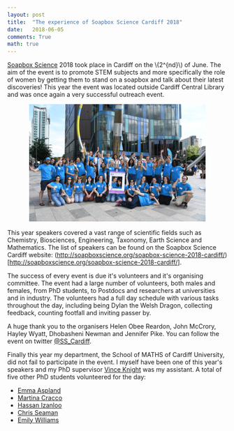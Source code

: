 ```yaml
---
layout: post
title:  "The experience of Soapbox Science Cardiff 2018"
date:   2018-06-05
comments: True
math: true
---
```



[Soapbox Science](http://soapboxscience.org/) 2018 took place in Cardiff on the
\\(2^{nd}\\) of June. The aim of the event is to promote STEM subjects
and more specifically the role of women by getting them to stand on a soapbox
and talk about their latest discoveries! This year the event was located outside
Cardiff Central Library and was once again a very successful outreach event.

<p align="center">
  <img src="/assets/images/soap_box_2018.jpg" style='height: 60%; width: 80%; object-fit: contain'>
</p>

This year speakers covered a vast range of scientific fields such as Chemistry,
Biosciences, Engineering, Taxonomy, Earth Science and Mathematics. The list of speakers
can be found on the Soapbox Science Cardiff website:
(http://soapboxscience.org/soapbox-science-2018-cardiff/)[http://soapboxscience.org/soapbox-science-2018-cardiff/].

The success of every event is due it's volunteers and it's organising committee.
The event had a large number of volunteers, both males and females, from PhD students,
to Postdocs and researchers at universities and in industry. The volunteers had a
full day schedule with various tasks throughout the day, including being Dylan the
Welsh Dragon, collecting feedback, counting footfall and inviting passer by.

A huge thank you to the organisers Helen Obee Reardon, John McCrory, Hayley Wyatt,
Dhobasheni Newman and Jennifer Pike. You can follow the event on twitter [@SS_Cardiff](https://twitter.com/SS_Cardiff).

Finally this year my department, the School of MATHS of Cardiff University, did not
fail to participate in the event. I myself have been one of this year's speakers
and my PhD supervisor [Vince Knight](https://twitter.com/drvinceknight) was my assistant.
A total of five other PhD students volunteered for the day:

- [Emma Aspland](https://www.cardiff.ac.uk/people/research-students/view/967970-)
- [Martina Cracco](https://www.cardiff.ac.uk/people/research-students/view/215430-Martina-Cracco)
- [Hassan Izanloo](https://www.cardiff.ac.uk/people/research-students/view/98594-izanloo-hassan)
- [Chris Seaman](https://www.cardiff.ac.uk/people/research-students/view/505892-christopher-seaman)
- [Emily Williams](https://www.cardiff.ac.uk/people/research-students/view/967976-)



